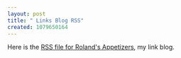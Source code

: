 ```yaml
---
layout: post
title: " Links Blog RSS"
created: 1079650164
---
```

Here is the  <a href="http://www.rolandtanglao.com/appetizers/rss.xml">RSS file for Roland's Appetizers</a>, my link blog.


